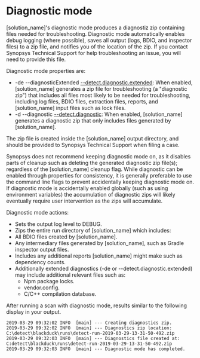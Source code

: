 # Diagnostic mode

[solution_name]'s diagnostic mode produces a diagnostiz zip containing files needed for troubleshooting. 
Diagnostic mode automatically enables debug logging (where possible), saves all output (logs, BDIO, and inspector files) to a zip file, and notifies you of the location of the zip.
If you contact Synopsys Technical Support for help troubleshooting an issue, you will need to provide this file.

Diagnostic mode properties are:

* -de --diagnosticExtended [--detect.diagnostic.extended](../properties/configuration/debug.md#diagnostic-mode-extended): When enabled, [solution_name] generates a zip file for troubleshooting (a "diagnostic zip") that includes all files most likely to be needed for troubleshooting, including log files, BDIO files, extraction files, reports, and [solution_name] input files such as lock files.
* -d --diagnostic [--detect.diagnostic](../properties/configuration/debug.md#diagnostic-mode): When enabled, [solution_name] generates a diagnostic zip that only includes files generated by [solution_name].

The zip file is created inside the [solution_name] output directory, and should be provided to Synopsys Technical Support when filing a case.

Synopsys does not recommend keeping diagnostic mode on, as it disables parts of cleanup such as deleting the generated diagnostic zip file(s); regardless of the [solution_name] cleanup flag.
While diagnostic can be enabled through properties for consistency, it is generally preferable to use the command line flags to prevent accidentally keeping diagnostic mode on.
If diagnostic mode is accidentally enabled globally (such as using environment variables) the accumulation of diagnostic zips will likely eventually require user intervention as the zips will accumulate.

Diagnostic mode actions:

* Sets the output log level to DEBUG.
* Zips the entire run directory of [solution_name] which includes:
* All BDIO files created by [solution_name].
* Any intermediary files generated by [solution_name], such as Gradle inspector output files.
* Includes any additional reports [solution_name] might make such as dependency counts.
* Additionally extended diagnostics (-de or --detect.diagnostic.extended) may include additional relevant files such as:
    - Npm package locks.
    - vendor.config.
    - C/C++ compilation database.

After running a scan with diagnostic mode, results similar to the following display in your output.

```
2019-03-29 09:32:02 INFO  [main] --- Creating diagnostics zip.
2019-03-29 09:32:02 INFO  [main] --- Diagnostics zip location: C:\detect\blackduck\runs\detect-run-2019-03-29-13-31-50-492.zip
2019-03-29 09:32:03 INFO  [main] --- Diagnostics file created at: C:detect\blackduck\runs\detect-run-2019-03-29-13-31-50-492.zip
2019-03-29 09:32:03 INFO  [main] --- Diagnostic mode has completed.
```
